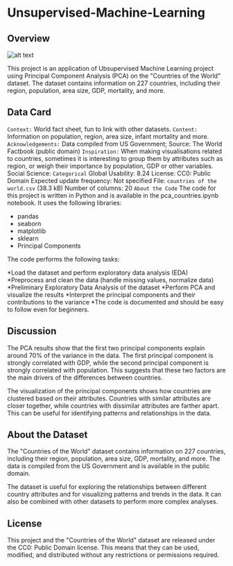 # Unsupervised-Machine-Learning

## Overview

![alt text]([https://github.com/yasmina-99/Unsupervised-Machine-Learning/blob/main/6FDBF20F-FB04-4035-B3CA-A4F50C905FF1_1_201_a.jpeg?raw=true)

This project is an application of Ubsupervised Machine Learning project using Principal Component Analysis (PCA) on the "Countries of the World" dataset. The dataset contains information on 227 countries, including their region, population, area size, GDP, mortality, and more.

## Data Card
`Context:` World fact sheet, fun to link with other datasets.
`Content:` Information on population, region, area size, infant mortality and more.
`Acknowledgements:` Data compiled from US Government; Source: The World Factbook (public domain)
`Inspiration:` When making visualisations related to countries, sometimes it is interesting to group them by attributes such as region, or weigh their importance by population, GDP or other variables.
Social Science: `Categorical`
Global Usability: 8.24
License: CC0: Public Domain
Expected update frequency: Not specified
File: `countries of the world.csv` (38.3 kB)
Number of columns: 20
`About the Code`
The code for this project is written in Python and is available in the pca_countries.ipynb notebook. It uses the following libraries:

- pandas
- seaborn
- matplotlib
- sklearn
- Principal Components

The code performs the following tasks:

*Load the dataset and perform exploratory data analysis (EDA)
*Preprocess and clean the data (handle missing values, normalize data)
*Preliminary Exploratory Data Analysis of the dataset
*Perform PCA and visualize the results
*Interpret the principal components and their contributions to the variance
*The code is documented and should be easy to follow even for beginners.

## Discussion
The PCA results show that the first two principal components explain around 70% of the variance in the data. The first principal component is strongly correlated with GDP, while the second principal component is strongly correlated with population. This suggests that these two factors are the main drivers of the differences between countries.

The visualization of the principal components shows how countries are clustered based on their attributes. Countries with similar attributes are closer together, while countries with dissimilar attributes are farther apart. This can be useful for identifying patterns and relationships in the data.

## About the Dataset
The "Countries of the World" dataset contains information on 227 countries, including their region, population, area size, GDP, mortality, and more. The data is compiled from the US Government and is available in the public domain.

The dataset is useful for exploring the relationships between different country attributes and for visualizing patterns and trends in the data. It can also be combined with other datasets to perform more complex analyses.

## License
This project and the "Countries of the World" dataset are released under the CC0: Public Domain license. This means that they can be used, modified, and distributed without any restrictions or permissions required.



